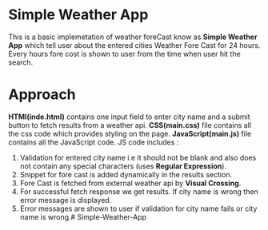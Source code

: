 # Simple Weather App
This is a basic implemetation of weather foreCast know as **Simple Weather App** which tell user about the entered cities Weather Fore Cast for 24 hours.
Every hours fore cost is shown to user from the time when user hit the search.

# Approach
**HTMl(inde.html)** contains one input field to enter city name and a submit button to fetch results from a weather api.
**CSS(main.css)** file contains all the css code which provides styling on the page.
**JavaScript(main.js)** file contains all the JavaScript code.
JS code includes :
  1. Validation for entered city name i.e it should not be blank and also does not contain any special characters (uses **Regular Expression**).
  2. Snippet for fore cast is added dynamically in the results section.
  3. Fore Cast is fetched from external weather api by **Visual Crossing**.
  4. For successful fetch response we get results. If city name is wrong then error message is displayed.
  5. Error messages are shown to user if validation for city name fails or city name is wrong.# Simple-Weather-App
